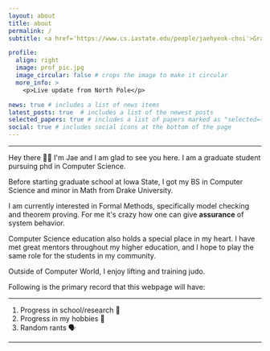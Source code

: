 ```yaml
---
layout: about
title: about
permalink: /
subtitle: <a href='https://www.cs.iastate.edu/people/jaehyeok-choi'>Graduate Student @ Iowa State</a>. 

profile:
  align: right
  image: prof_pic.jpg
  image_circular: false # crops the image to make it circular
  more_info: >
    <p>Live update from North Pole</p>

news: true # includes a list of news items
latest_posts: true  # includes a list of the newest posts
selected_papers: true # includes a list of papers marked as "selected={true}"
social: true # includes social icons at the bottom of the page
---
```

****
Hey there 👋🏼 I'm Jae and I am glad to see you here. I am a graduate student pursuing phd in Computer Science.

Before starting graduate school at Iowa State, I got my BS in Computer Science and minor in Math from Drake University.

I am currently interested in Formal Methods, specifically model checking and theorem proving. For me it's crazy how one can give **assurance** of system behavior. 

Computer Science education also holds a special place in my heart. I have met great mentors throughout my higher education, and I hope to play the same role for the students in my community.

Outside of Computer World, I enjoy lifting and training judo. 

Following is the primary record that this webpage will have:

****
1. Progress in school/research 🤔
2. Progress in my hobbies 🤼
3. Random rants 🗣️

****
